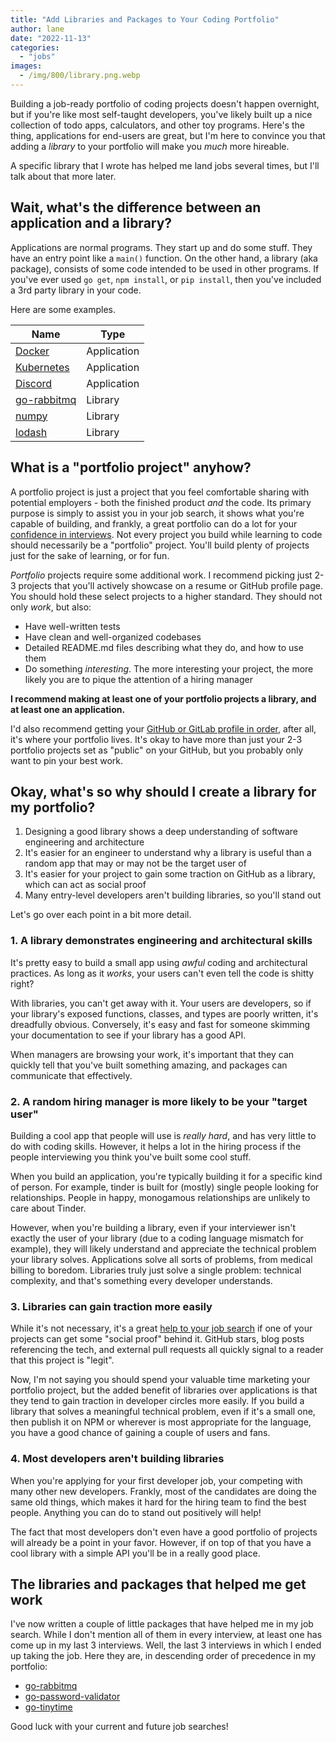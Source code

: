 ```yaml
---
title: "Add Libraries and Packages to Your Coding Portfolio"
author: lane
date: "2022-11-13"
categories:
  - "jobs"
images:
  - /img/800/library.png.webp
---
```


Building a job-ready portfolio of coding projects doesn't happen overnight, but if you're like most self-taught developers, you've likely built up a nice collection of todo apps, calculators, and other toy programs. Here's the thing, applications for end-users are great, but I'm here to convince you that adding a _library_ to your portfolio will make you _much_ more hireable.

A specific library that I wrote has helped me land jobs several times, but I'll talk about that more later.

## Wait, what's the difference between an application and a library?

Applications are normal programs. They start up and do some stuff. They have an entry point like a `main()` function. On the other hand, a library (aka package), consists of some code intended to be used in other programs. If you've ever used `go get`, `npm install`, or `pip install`, then you've included a 3rd party library in your code.

Here are some examples.

| Name                                                   | Type        |
| ------------------------------------------------------ | ----------- |
| [Docker](https://github.com/docker)                    | Application |
| [Kubernetes](https://github.com/kubernetes/kubernetes) | Application |
| [Discord](https://discord.com/)                        | Application |
| [go-rabbitmq](https://github.com/wagslane/go-rabbitmq) | Library     |
| [numpy](https://numpy.org/)                            | Library     |
| [lodash](https://www.npmjs.com/package/lodash)         | Library     |

## What is a "portfolio project" anyhow?

A portfolio project is just a project that you feel comfortable sharing with potential employers - both the finished product _and_ the code. Its primary purpose is simply to assist you in your job search, it shows what you're capable of building, and frankly, a great portfolio can do a lot for your [confidence in interviews](/jobs/confidence-in-job-interviews/). Not every project you build while learning to code should necessarily be a "portfolio" project. You'll build plenty of projects just for the sake of learning, or for fun.

_Portfolio_ projects require some additional work. I recommend picking just 2-3 projects that you'll actively showcase on a resume or GitHub profile page. You should hold these select projects to a higher standard. They should not only _work_, but also:

- Have well-written tests
- Have clean and well-organized codebases
- Detailed README.md files describing what they do, and how to use them
- Do something _interesting_. The more interesting your project, the more likely you are to pique the attention of a hiring manager

**I recommend making at least one of your portfolio projects a library, and at least one an application.**

I'd also recommend getting your [GitHub or GitLab profile in order](/jobs/build-github-profile/), after all, it's where your portfolio lives. It's okay to have more than just your 2-3 portfolio projects set as "public" on your GitHub, but you probably only want to pin your best work.

## Okay, what's so why should I create a library for my portfolio?

1. Designing a good library shows a deep understanding of software engineering and architecture
2. It's easier for an engineer to understand why a library is useful than a random app that may or may not be the target user of
3. It's easier for your project to gain some traction on GitHub as a library, which can act as social proof
4. Many entry-level developers aren't building libraries, so you'll stand out

Let's go over each point in a bit more detail.

### 1. A library demonstrates engineering and architectural skills

It's pretty easy to build a small app using _awful_ coding and architectural practices. As long as it _works_, your users can't even tell the code is shitty right?

With libraries, you can't get away with it. Your users are developers, so if your library's exposed functions, classes, and types are poorly written, it's dreadfully obvious. Conversely, it's easy and fast for someone skimming your documentation to see if your library has a good API.

When managers are browsing your work, it's important that they can quickly tell that you've built something amazing, and packages can communicate that effectively.

### 2. A random hiring manager is more likely to be your "target user"

Building a cool app that people will use is _really hard_, and has very little to do with coding skills. However, it helps a lot in the hiring process if the people interviewing you think you've built some cool stuff.

When you build an application, you're typically building it for a specific kind of person. For example, tinder is built for (mostly) single people looking for relationships. People in happy, monogamous relationships are unlikely to care about Tinder.

However, when you're building a library, even if your interviewer isn't exactly the user of your library (due to a coding language mismatch for example), they will likely understand and appreciate the technical problem your library solves. Applications solve all sorts of problems, from medical billing to boredom. Libraries truly just solve a single problem: technical complexity, and that's something every developer understands.

### 3. Libraries can gain traction more easily

While it's not necessary, it's a great [help to your job search](/jobs/reasons-you-cant-get-a-programming-job/) if one of your projects can get some "social proof" behind it. GitHub stars, blog posts referencing the tech, and external pull requests all quickly signal to a reader that this project is "legit".

Now, I'm not saying you should spend your valuable time marketing your portfolio project, but the added benefit of libraries over applications is that they tend to gain traction in developer circles more easily. If you build a library that solves a meaningful technical problem, even if it's a small one, then publish it on NPM or wherever is most appropriate for the language, you have a good chance of gaining a couple of users and fans.

### 4. Most developers aren't building libraries

When you're applying for your first developer job, your competing with many other new developers. Frankly, most of the candidates are doing the same old things, which makes it hard for the hiring team to find the best people. Anything you can do to stand out positively will help!

The fact that most developers don't even have a good portfolio of projects will already be a point in your favor. However, if on top of that you have a cool library with a simple API you'll be in a really good place.

## The libraries and packages that helped me get work

I've now written a couple of little packages that have helped me in my job search. While I don't mention all of them in every interview, at least one has come up in my last 3 interviews. Well, the last 3 interviews in which I ended up taking the job. Here they are, in descending order of precedence in my portfolio:

- [go-rabbitmq](https://github.com/wagslane/go-rabbitmq)
- [go-password-validator](https://github.com/wagslane/go-password-validator)
- [go-tinytime](https://github.com/wagslane/go-tinytime)

Good luck with your current and future job searches!
